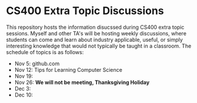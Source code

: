 # CS400 Extra Topic Discussions

This repository hosts the information disucssed during CS400 extra topic sessions. Myself and other TA's will be hosting weekly discussions, where students can come and learn about industry applicable, useful, or simply interesting knowledge that would not typically be taught in a classroom. The schedule of topics is as follows:

* Nov 5: github.com
* Nov 12: Tips for Learning Computer Science
* Nov 19:
* Nov 26: **We will not be meeting, Thanksgiving Holiday**
* Dec 3:
* Dec 10:

